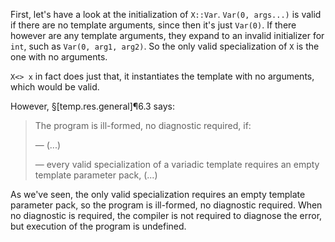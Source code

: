 First, let's have a look at the initialization of `X::Var`. `Var(0, args...)` is valid if there are no template arguments, since then it's just `Var(0)`. If there however are any template arguments, they expand to an invalid initializer for `int`, such as `Var(0, arg1, arg2)`. So the only valid specialization of `X` is the one with no arguments.

`X<> x` in fact does just that, it instantiates the template with no arguments, which would be valid.

However, §[temp.res.general]¶6.3 says:

> The program is ill-formed, no diagnostic required, if:
>
> — (...)
>
> — every valid specialization of a variadic template requires an empty template parameter pack, (...)

As we've seen, the only valid specialization requires an empty template parameter pack, so the program is ill-formed, no diagnostic required. When no diagnostic is required, the compiler is not required to diagnose the error, but execution of the program is undefined.